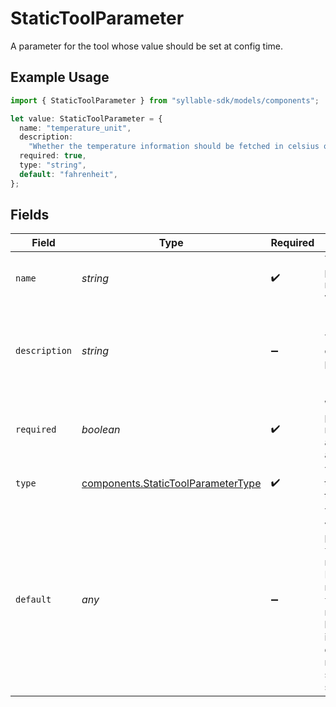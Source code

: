 # StaticToolParameter

A parameter for the tool whose value should be set at config time.

## Example Usage

```typescript
import { StaticToolParameter } from "syllable-sdk/models/components";

let value: StaticToolParameter = {
  name: "temperature_unit",
  description:
    "Whether the temperature information should be fetched in celsius or fahrenheit.",
  required: true,
  type: "string",
  default: "fahrenheit",
};
```

## Fields

| Field                                                                                                                                                                                                                                | Type                                                                                                                                                                                                                                 | Required                                                                                                                                                                                                                             | Description                                                                                                                                                                                                                          | Example                                                                                                                                                                                                                              |
| ------------------------------------------------------------------------------------------------------------------------------------------------------------------------------------------------------------------------------------ | ------------------------------------------------------------------------------------------------------------------------------------------------------------------------------------------------------------------------------------ | ------------------------------------------------------------------------------------------------------------------------------------------------------------------------------------------------------------------------------------ | ------------------------------------------------------------------------------------------------------------------------------------------------------------------------------------------------------------------------------------ | ------------------------------------------------------------------------------------------------------------------------------------------------------------------------------------------------------------------------------------ |
| `name`                                                                                                                                                                                                                               | *string*                                                                                                                                                                                                                             | :heavy_check_mark:                                                                                                                                                                                                                   | The name of the parameter - must be unique within the tool.                                                                                                                                                                          | temperature_unit                                                                                                                                                                                                                     |
| `description`                                                                                                                                                                                                                        | *string*                                                                                                                                                                                                                             | :heavy_minus_sign:                                                                                                                                                                                                                   | The description of the parameter.                                                                                                                                                                                                    | Whether the temperature information should be fetched in celsius or fahrenheit.                                                                                                                                                      |
| `required`                                                                                                                                                                                                                           | *boolean*                                                                                                                                                                                                                            | :heavy_check_mark:                                                                                                                                                                                                                   | Whether the parameter is required to have a value assigned.                                                                                                                                                                          | true                                                                                                                                                                                                                                 |
| `type`                                                                                                                                                                                                                               | [components.StaticToolParameterType](../../models/components/statictoolparametertype.md)                                                                                                                                             | :heavy_check_mark:                                                                                                                                                                                                                   | The expected type for a static tool parameter.                                                                                                                                                                                       |                                                                                                                                                                                                                                      |
| `default`                                                                                                                                                                                                                            | *any*                                                                                                                                                                                                                                | :heavy_minus_sign:                                                                                                                                                                                                                   | The default value for the parameter. If `type` is string, must be a string. If `type` is int, must be an int. If `type` is boolean, must be a boolean. If `type` is data_source_list, must be a list of strings (data source names). | fahrenheit                                                                                                                                                                                                                           |
